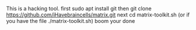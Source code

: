 This is a hacking tool.
first sudo apt install git
then git clone https://github.com/iHavebraincells/matrix.git
next cd matrix-toolkit.sh (or if you have the file ./matrix-toolkit.sh)
boom your done
